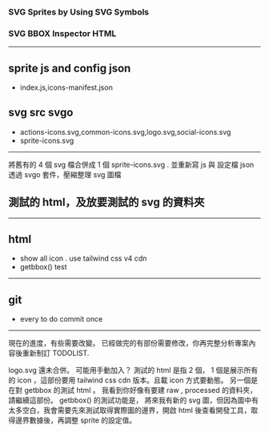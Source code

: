 ### SVG Sprites by Using SVG Symbols

### SVG BBOX Inspector HTML

---

## sprite js and config json

- index.js,icons-manifest.json

## svg src svgo

- actions-icons.svg,common-icons.svg,logo.svg,social-icons.svg
- sprite-icons.svg

---

將舊有的 4 個 svg 檔合併成 1 個 sprite-icons.svg . 並重新寫 js 與 設定檔 json
透過 svgo 套件，壓縮整理 svg 圖檔

## 測試的 html，及放要測試的 svg 的資料夾

---

## html

- show all icon . use tailwind css v4 cdn
- getbbox() test

---

## git

- every to do commit once

---

現在的進度，有些需要改變。 已經做完的有部份需要修改，你再完整分析專案內容後重新制訂 TODOLIST.

logo.svg 還未合併。 可能用手動加入？
測試的 html 是指 2 個， 1 個是展示所有的 icon ，這部份要用 tailwind css cdn 版本。且載 icon 方式要動態。 另一個是在對 getbbox 的測試 html 。
我看到你好像有要建 raw , processed 的資料夾，請繼續這部份。
getbbox() 的測試功能是， 將來我有新的 svg 圖，但因為圖中有太多空白，我會需要先來測試取得實際圖的邊界，開啟 html 後查看開發工具，取得邊界數據後，再調整 sprite 的設定值。
